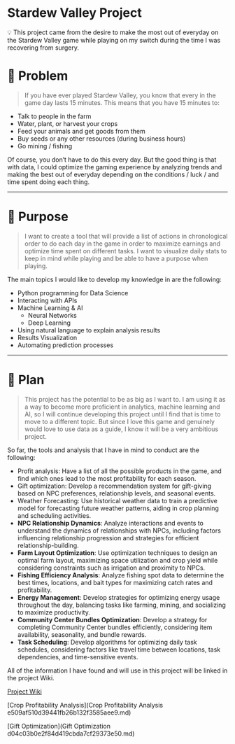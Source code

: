 # Stardew Valley Project

<aside>
💡 This project came from the desire to make the most out of everyday on the Stardew Valley game while playing on my switch during the time I was recovering from surgery.

</aside>

# 👀 Problem

> If you have ever played Stardew Valley, you know that every in the game day lasts 15 minutes. This means that you have 15 minutes to:
> 
- Talk to people in the farm
- Water, plant, or harvest your crops
- Feed your animals and get goods from them
- Buy seeds or any other resources (during business hours)
- Go mining / fishing

Of course, you don’t have to do this every day. But the good thing is that with data, I could optimize the gaming experience by analyzing trends and making the best out of everyday depending on the conditions / luck / and time spent doing each thing. 

---

# 💭 Purpose

> I want to create a tool that will provide a list of actions in chronological order to do each day in the game in order to maximize earnings and optimize time spent on different tasks. I want to visualize daily stats to keep in mind while playing and be able to have a purpose when playing.
> 

The main topics I would like to develop my knowledge in are the following:

- Python programming for Data Science
- Interacting with APIs
- Machine Learning & AI
    - Neural Networks
    - Deep Learning
- Using natural language to explain analysis results
- Results Visualization
- Automating prediction processes

---

# 🛫 Plan

> This project has the potential to be as big as I want to. I am using it as a way to become more proficient in analytics, machine learning and AI, so I will continue developing this project until I find that is time to move to a different topic. But since I love this game and genuinely would love to use data as a guide, I know it will be a very ambitious project.
> 

So far, the tools and analysis that I have in mind to conduct are the following:

- Profit analysis: Have a list of all the possible products in the game, and find which ones lead to the most profitability for each season.
- Gift optimization: Develop a recommendation system for gift-giving based on NPC preferences, relationship levels, and seasonal events.
- Weather Forecasting: Use historical weather data to train a predictive model for forecasting future weather patterns, aiding in crop planning and scheduling activities.
- **NPC Relationship Dynamics**: Analyze interactions and events to understand the dynamics of relationships with NPCs, including factors influencing relationship progression and strategies for efficient relationship-building.
- **Farm Layout Optimization**: Use optimization techniques to design an optimal farm layout, maximizing space utilization and crop yield while considering constraints such as irrigation and proximity to NPCs.
- **Fishing Efficiency Analysis**: Analyze fishing spot data to determine the best times, locations, and bait types for maximizing catch rates and profitability.
- **Energy Management**: Develop strategies for optimizing energy usage throughout the day, balancing tasks like farming, mining, and socializing to maximize productivity.
- **Community Center Bundles Optimization**: Develop a strategy for completing Community Center bundles efficiently, considering item availability, seasonality, and bundle rewards.
- **Task Scheduling**: Develop algorithms for optimizing daily task schedules, considering factors like travel time between locations, task dependencies, and time-sensitive events.

All of the information I have found and will use in this project will be linked in the project Wiki.

[Project Wiki](Stardew%20Valley%20Project%2067ebcc0069a342b8b3e910d3b748f493/Project%20Wiki%200749cf19a2334596b0cd0f0e4d032b3c.csv)

[Crop Profitability Analysis](Crop Profitability Analysis e509af510d39441fb26b132f3585aee9.md)

[Gift Optimization](Gift Optimization d04c03b0e2f84d419cbda7cf29373e50.md)
